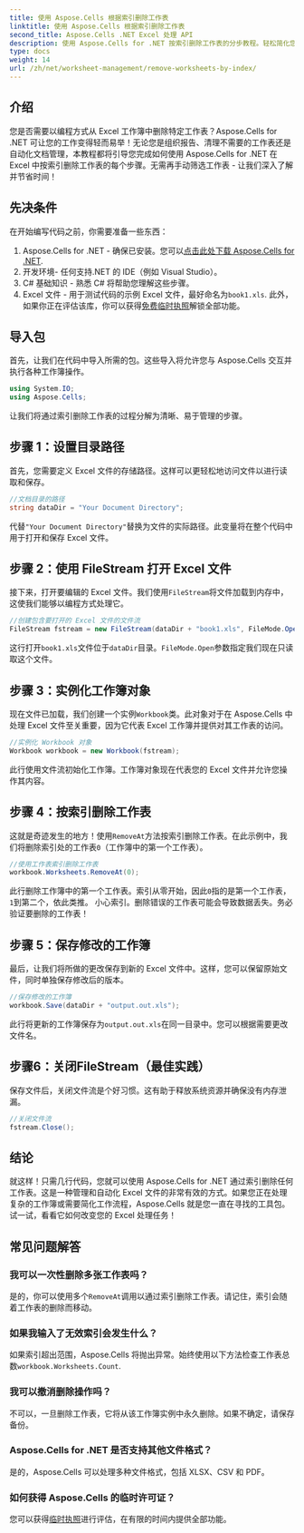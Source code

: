 ```yaml
---
title: 使用 Aspose.Cells 根据索引删除工作表
linktitle: 使用 Aspose.Cells 根据索引删除工作表
second_title: Aspose.Cells .NET Excel 处理 API
description: 使用 Aspose.Cells for .NET 按索引删除工作表的分步教程。轻松简化您的 Excel 文档管理。
type: docs
weight: 14
url: /zh/net/worksheet-management/remove-worksheets-by-index/
---
```

## 介绍
您是否需要以编程方式从 Excel 工作簿中删除特定工作表？Aspose.Cells for .NET 可让您的工作变得轻而易举！无论您是组织报告、清理不需要的工作表还是自动化文档管理，本教程都将引导您完成如何使用 Aspose.Cells for .NET 在 Excel 中按索引删除工作表的每个步骤。无需再手动筛选工作表 - 让我们深入了解并节省时间！
## 先决条件
在开始编写代码之前，你需要准备一些东西：
1.  Aspose.Cells for .NET - 确保已安装。您可以[点击此处下载 Aspose.Cells for .NET](https://releases.aspose.com/cells/net/).
2. 开发环境- 任何支持.NET 的 IDE（例如 Visual Studio）。
3. C# 基础知识 - 熟悉 C# 将帮助您理解这些步骤。
4.  Excel 文件 - 用于测试代码的示例 Excel 文件，最好命名为`book1.xls`.
此外，如果你正在评估该库，你可以获得[免费临时执照](https://purchase.aspose.com/temporary-license/)解锁全部功能。
## 导入包
首先，让我们在代码中导入所需的包。这些导入将允许您与 Aspose.Cells 交互并执行各种工作簿操作。
```csharp
using System.IO;
using Aspose.Cells;
```
让我们将通过索引删除工作表的过程分解为清晰、易于管理的步骤。
## 步骤 1：设置目录路径
首先，您需要定义 Excel 文件的存储路径。这样可以更轻松地访问文件以进行读取和保存。
```csharp
//文档目录的路径
string dataDir = "Your Document Directory";
```
代替`"Your Document Directory"`替换为文件的实际路径。此变量将在整个代码中用于打开和保存 Excel 文件。
## 步骤 2：使用 FileStream 打开 Excel 文件
接下来，打开要编辑的 Excel 文件。我们使用`FileStream`将文件加载到内存中，这使我们能够以编程方式处理它。
```csharp
//创建包含要打开的 Excel 文件的文件流
FileStream fstream = new FileStream(dataDir + "book1.xls", FileMode.Open);
```
这行打开`book1.xls`文件位于`dataDir`目录。`FileMode.Open`参数指定我们现在只读取这个文件。
## 步骤 3：实例化工作簿对象
现在文件已加载，我们创建一个实例`Workbook`类。此对象对于在 Aspose.Cells 中处理 Excel 文件至关重要，因为它代表 Excel 工作簿并提供对其工作表的访问。
```csharp
//实例化 Workbook 对象
Workbook workbook = new Workbook(fstream);
```
此行使用文件流初始化工作簿。工作簿对象现在代表您的 Excel 文件并允许您操作其内容。
## 步骤 4：按索引删除工作表
这就是奇迹发生的地方！使用`RemoveAt`方法按索引删除工作表。在此示例中，我们将删除索引处的工作表`0`（工作簿中的第一个工作表）。
```csharp
//使用工作表索引删除工作表
workbook.Worksheets.RemoveAt(0);
```
此行删除工作簿中的第一个工作表。索引从零开始，因此`0`指的是第一个工作表，`1`到第二个，依此类推。
小心索引。删除错误的工作表可能会导致数据丢失。务必验证要删除的工作表！
## 步骤 5：保存修改的工作簿
最后，让我们将所做的更改保存到新的 Excel 文件中。这样，您可以保留原始文件，同时单独保存修改后的版本。
```csharp
//保存修改的工作簿
workbook.Save(dataDir + "output.out.xls");
```
此行将更新的工作簿保存为`output.out.xls`在同一目录中。您可以根据需要更改文件名。
## 步骤6：关闭FileStream（最佳实践）
保存文件后，关闭文件流是个好习惯。这有助于释放系统资源并确保没有内存泄漏。
```csharp
//关闭文件流
fstream.Close();
```
## 结论
就这样！只需几行代码，您就可以使用 Aspose.Cells for .NET 通过索引删除任何工作表。这是一种管理和自动化 Excel 文件的非常有效的方式。如果您正在处理复杂的工作簿或需要简化工作流程，Aspose.Cells 就是您一直在寻找的工具包。试一试，看看它如何改变您的 Excel 处理任务！

## 常见问题解答
### 我可以一次性删除多张工作表吗？  
是的，你可以使用多个`RemoveAt`调用以通过索引删除工作表。请记住，索引会随着工作表的删除而移动。
### 如果我输入了无效索引会发生什么？  
如果索引超出范围，Aspose.Cells 将抛出异常。始终使用以下方法检查工作表总数`workbook.Worksheets.Count`.
### 我可以撤消删除操作吗？  
不可以，一旦删除工作表，它将从该工作簿实例中永久删除。如果不确定，请保存备份。
### Aspose.Cells for .NET 是否支持其他文件格式？  
是的，Aspose.Cells 可以处理多种文件格式，包括 XLSX、CSV 和 PDF。
### 如何获得 Aspose.Cells 的临时许可证？  
您可以获得[临时执照](https://purchase.aspose.com/temporary-license/)进行评估，在有限的时间内提供全部功能。

